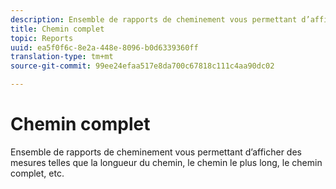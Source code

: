 ```yaml
---
description: Ensemble de rapports de cheminement vous permettant d’afficher des mesures telles que la longueur du chemin, le chemin le plus long, le chemin complet, etc.
title: Chemin complet
topic: Reports
uuid: ea5f0f6c-8e2a-448e-8096-b0d6339360ff
translation-type: tm+mt
source-git-commit: 99ee24efaa517e8da700c67818c111c4aa90dc02

---
```



# Chemin complet

Ensemble de rapports de cheminement vous permettant d’afficher des mesures telles que la longueur du chemin, le chemin le plus long, le chemin complet, etc.

